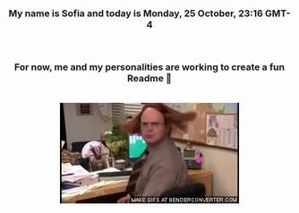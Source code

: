 


<div align="center">
<h3 >My name is Sofia and today is Monday, 25 October, 23:16 GMT-4</h3><br>
<h3 >For now, me and my personalities are working to create a fun Readme 👋
</h3><br>
<img src='img/dwight.gif' alt='working...'/>
</div>
